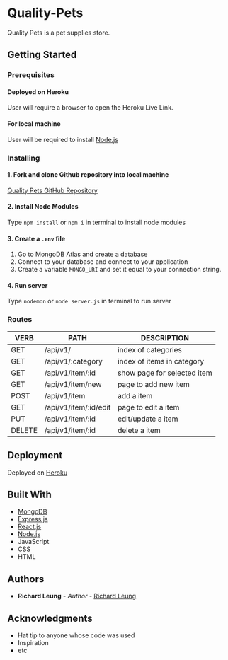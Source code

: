 # Quality-Pets

Quality Pets is a pet supplies store.

## Getting Started

### Prerequisites

#### Deployed on Heroku

User will require a browser to open the Heroku Live Link.

#### For local machine

User will be required to install [Node.js](https://nodejs.org/)

### Installing

#### 1. Fork and clone Github repository into local machine

[Quality Pets GitHub Repository](https://github.com/richardleung1/Quality-Pets)

#### 2. Install Node Modules

Type `npm install` or `npm i` in terminal to install node modules

#### 3. Create a `.env` file

1. Go to MongoDB Atlas and create a database
2. Connect to your database and connect to your application
3. Create a variable `MONGO_URI` and set it equal to your connection string.


#### 4. Run server

Type `nodemon` or `node server.js` in terminal to run server

<!-- ### Models -->

### Routes

   VERB 		 | 		  PATH 		 |  	 DESCRIPTION
------------ | ------------- | -------------------
GET | /api/v1/ | index of categories |
GET | /api/v1/:category | index of items in category  |
GET | /api/v1/item/:id | show page for selected item  |
GET | /api/v1/item/new | page to add new item |
POST | /api/v1/item | add a item |
GET | /api/v1/item/:id/edit | page to edit a item |
PUT | /api/v1/item/:id | edit/update a item |
DELETE | /api/v1/item/:id | delete a item |

## Deployment

Deployed on [Heroku]()

## Built With

* [MongoDB](https://www.mongodb.com/)
* [Express.js](https://expressjs.com/)
* [React.js](https://reactjs.org/)
* [Node.js](https://nodejs.org/)
* JavaScript
* CSS
* HTML

## Authors

* **Richard Leung** - *Author* - [Richard Leung](https://github.com/PurpleBooth)

## Acknowledgments

* Hat tip to anyone whose code was used
* Inspiration
* etc